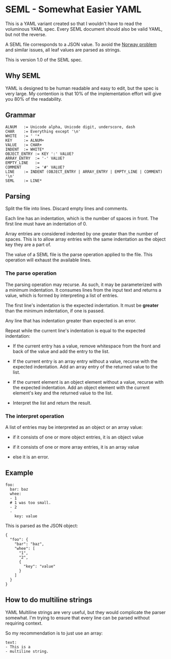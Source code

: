# SEML - Somewhat Easier YAML

This is a YAML variant created so that I wouldn't have to read the voluminous YAML spec.
Every SEML document should also be valid YAML, but not the reverse.

A SEML file corresponds to a JSON value. To avoid the
[Norway problem](https://hitchdev.com/strictyaml/why/implicit-typing-removed/) and similar issues,
all leaf values are parsed as strings.

This is version 1.0 of the SEML spec.

## Why SEML

YAML is designed to be human readable and easy to edit, but the spec is very large.
My contention is that 10% of the implementation effort will give you 80% of the readability.

## Grammar

```
ALNUM   := Unicode alpha, Unicode digit, underscore, dash
CHAR    := Everything except '\n'
WHITE   := ' '*
KEY     := ALNUM+
VALUE   := CHAR+
INDENT  := WHITE*
OBJECT_ENTRY := KEY ':' VALUE?
ARRAY_ENTRY  := '-' VALUE?
EMPTY_LINE   :=
COMMENT      := '#' VALUE?
LINE    := INDENT (OBJECT_ENTRY | ARRAY_ENTRY | EMPTY_LINE | COMMENT) '\n'
SEML    := LINE*
```

## Parsing

Split the file into lines. Discard empty lines and comments.

Each line has an indentation, which is the number of spaces in front.
The first line must have an indentation of 0.

Array entries are considered indented by one greater than the number of spaces.
This is to allow array entries with the same indentation as the object key they are a part of.

The value of a SEML file is the parse operation applied to the file. This operation will
exhaust the available lines.

### The parse operation

The parsing operation may recurse. As such, it may be parameterized with a minimum indentation.
It consumes lines from the input text and returns a value, which is formed by interpreting
a list of entries.

The first line's indentation is the expected indentation. It must be **greater** than the minimum indentation,
if one is passed.

Any line that has indentation greater than expected is an error.

Repeat while the current line's indentation is equal to the expected indentation:

- If the current entry has a value, remove whitespace from the front and back of the value and
add the entry to the list.

- If the current entry is an array entry without a value, recurse with the expected indentation.
Add an array entry of the returned value to the list.

- If the current element is an object element without a value, recurse with the expected indentation.
Add an object element with the current element's key and the returned value to the list.

- Interpret the list and return the result.

### The interpret operation

A list of entries may be interpreted as an object or an array value:

- if it consists of one or more object entries, it is an object value

- if it consists of one or more array entries, it is an array value

- else it is an error.

## Example

```
foo:
  bar: baz
  whee:
  - 1
  # 1 was too small.
  - 2
  -
    key: value
```

This is parsed as the JSON object:

```
{
  "foo": {
    "bar": "baz",
    "whee": [
      "1",
      "2",
      {
        "key": "value"
      }
    ]
  }
}
```

## How to do multiline strings

YAML Multiline strings are very useful, but they would complicate the parser somewhat. I'm trying to
ensure that every line can be parsed without requiring context.

So my recommendation is to just use an array:

```
text:
- This is a
- multiline string.
```
